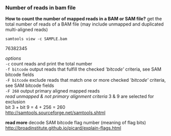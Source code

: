 ### Number of reads in bam file
__How to count the number of mapped reads in a BAM or SAM file?__
get the total number of reads of a BAM file (may include unmapped and duplicated multi-aligned reads)

```
samtools view -c SAMPLE.bam
```
  76382345

_options_<br>
  ```-c```  count reads and print the total number<br>
  ```-f bitcode```  output reads that fulfill the checked _'bitcode'_ criteria, see SAM bitcode fields<br>
  ```-F bitcode```  exclude reads that match one or more checked _'bitcode'_ criteria, see SAM bitcode fields<br>
  ```-F 260```  output primary aligned mapped reads<br>
                       _read unmapped & not primary alignment criteria_ 3 & 9 are selected for exclusion<br>
                       bit 3 + bit 9 = 4 + 256 = 260<br>
http://samtools.sourceforge.net/samtools.shtml<br>

__read more__
decode SAM bitcode flag number (meaning of flag bits)<br>
http://broadinstitute.github.io/picard/explain-flags.html<br>
